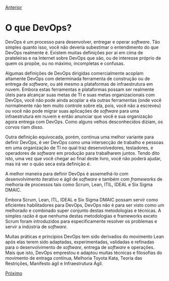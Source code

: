 [Anterior](https://github.com/lucasfantacuci/DevOpsRevelado/blob/master/README.md)


# O que  DevOps?


DevOps é um processo para desenvolver, entregar e operar *software*. Tão simples quanto isso, você não deveria subestimar o entendimento do que DevOps realmente é. Existem muitas definições por aí em cima de prateleiras e na Internet sobre DevOps que são, ou de interesse próprio de quem os propõe, ou no máximo, incompletas e confusas.


Algumas definições de DevOps dirigidas comercialmente acoplam altamente DevOps com determinada ferramenta de construção ou de entrega de *software*, ou até mesmo a plataformas de infraestrutura em nuvem. Embora estas ferramentas e plataformas possam ser realmente úteis para alcançar suas metas de TI e suas metas organizacionais com DevOps, você não pode ainda acoplar a ela outras ferramentas (onde você normalmente não tem muito controle sobre ela, pois, você não a escreveu) ou você não pode migrar suas aplicações de *software* para uma infraestrutura em nuvem e então anunciar que você e sua organização agora entrega com DevOps. Como alguns velhos desconhecidos diziam, os corvos riam disso. 


Outra definição equivocada, porém, continua uma melhor variante para definir DevOps, é ver DevOps como uma intersecção de trabalho e pessoas em uma organização de TI no qual traz desenvolvedores, testadores, e operadores de *software* em produção para trabalharem juntos. Tendo dito isto, uma vez que você chegar ao final deste livro, você não poderá ajudar, mas irá ver o quão seca esta definição é.
 

A melhor maneira para definir DevOps é assemelhá-lo com desenvolvimento iterativo e ágil de *software* e também com *frameworks* de melhoria de processos tais como Scrum, Lean, ITIL, IDEAL e Six Sigma DMAIC.


Embora Scrum, Lean, ITL, IDEAL e Six Sigma DMAIC possam servir como eficientes habilitadores para DevOps, DevOps não é para ser visto como um melhorado e combinado super conjunto destas metodologias e técnicas. A simples razão é que nenhuma destas metodologias e frameworks exceto Scrum foram introduzidos para especificamente resolver os problemas e servir a indústria de *software*.


Muitas práticas e princípios DevOps tem sido derivados do movimento Lean após elas terem sido adaptadas, experimentadas, validadas e refinadas para o desenvolvimento de *software*, entrega de *software* e operações. Mais que isto, DevOps emprestou e adaptou muitas técnicas e filosofias do movimento de entraga contínua, Melhoria Toyota Kata, Teoria das Restrições, Manifesto ágil e Infraestrutura Ágil.


[Próximo](https://github.com/lucasfantacuci/DevOpsRevelado/blob/master/CHAPTER01/1-1-LEANMOVEMENT.md)
